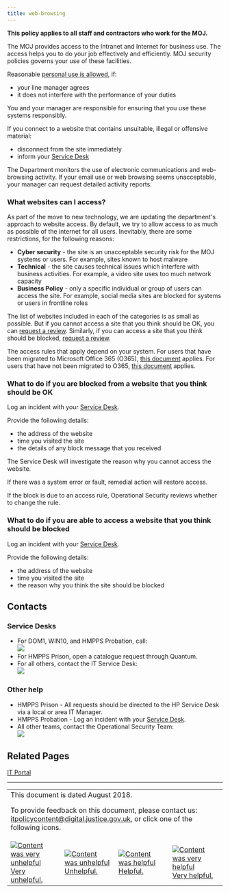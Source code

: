 ```yaml
---
title: web-browsing
---
```


<b>This policy applies to all staff and contractors who work for the MOJ.</b>

The MOJ provides access to the Intranet and Internet for business use. The access helps you to do your job effectively and efficiently. MOJ security policies governs your use of these facilities.

Reasonable [personal use is allowed](https://intranet.justice.gov.uk/guidance/security/it-computer-security/ict-security-policy-framework/it-acceptable-use-policy/), if:

- your line manager agrees
- it does not interfere with the performance of your duties

You and your manager are responsible for ensuring that you use these systems responsibly.

If you connect to a website that contains unsuitable, illegal or offensive material:

- disconnect from the site immediately
- inform your [Service Desk](#service-desks)

The Department monitors the use of electronic communications and web-browsing activity. If your email use or web browsing seems unacceptable, your manager can request detailed activity reports.

### What websites can I access?

As part of the move to new technology, we are updating the department's approach to website access. By default, we try to allow access to as much as possible of the internet for all users. Inevitably, there are some restrictions, for the following reasons:

- **Cyber security** - the site is an unacceptable security risk for the MOJ systems or users. For example, sites known to host malware
- **Technical** - the site causes technical issues which interfere with business activities. For example, a video site uses too much network capacity
- **Business Policy** - only a specific individual or group of users can access the site. For example, social media sites are blocked for systems or users in frontline roles

The list of websites included in each of the categories is as small as possible. But if you cannot access a site that you think should be OK, you can [request a review](#what-to-do-if-you-are-blocked-from-a-website-that-you-think-should-be-ok). Similarly, if you can access a site that you think should be blocked, [request a review](what-to-do-if-you-are-able-to-access-a-website-that-you-think-should-be-blocked).

The access rules that apply depend on your system. For users that have been migrated to Microsoft Office 365 (O365), [this document](https://intranet.justice.gov.uk/guidance/security/it-computer-security/web-browsing-security-policy-profiles/) applies. For users that have not been migrated to O365, [this document](https://intranet.justice.gov.uk/guidance/security/it-computer-security/web-browsing-security-policy-profiles/) applies.

<!--
The categories are based on the [`Forcepoint` definitions](https://www.forcepoint.com/master-database-url-categories).
-->

<a id="what-to-do-if-you-are-blocked-from-a-website-that-you-think-should-be-ok"></a>

### What to do if you are blocked from a website that you think should be OK

Log an incident with your [Service Desk](#service-desks).

Provide the following details:

- the address of the website
- time you visited the site
- the details of any block message that you received

The Service Desk will investigate the reason why you cannot access the website.

If there was a system error or fault, remedial action will restore access.

If the block is due to an access rule, Operational Security reviews whether to change the rule.

<a id="what-to-do-if-you-are-able-to-access-a-website-that-you-think-should-be-blocked"></a>

### What to do if you are able to access a website that you think should be blocked

Log an incident with your [Service Desk](#service-desks).

Provide the following details:

- the address of the website
- time you visited the site
- the reason why you think the site should be blocked

## Contacts

<a id="service-desks"></a>

### Service Desks

<ul>
<li>For DOM1, WIN10, and HMPPS Probation, call:<br/><img src="https://intranet.justice.gov.uk/app/uploads/2017/12/74015bc20bb1c38fb4249c4ef6d3cfed.gif">&nbsp;</li>
<li>For HMPPS Prison, open a catalogue request through Quantum.</li>
<li>For all others, contact the IT Service Desk:<br/><img src="https://intranet.justice.gov.uk/app/uploads/2017/12/e6404c31d65821489a775401ce4b941d.gif">&nbsp;</li>
</ul>

### Other help

<ul>
<li>HMPPS Prison - All requests should be directed to the HP Service Desk via a local or area IT Manager.</li>
<li>HMPPS Probation - Log an incident with your <a href="#service-desks">Service Desk</a>.</li>
<li>All other teams, contact the Operational Security Team:<br/><img src="https://intranet.justice.gov.uk/app/uploads/2017/12/c44e91c8a5d308c4953ef918b987f543.gif">&nbsp;</li>
</ul>

## Related Pages

[IT Portal](https://intranet.justice.gov.uk/guidance-and-support/it-services/it-portal/)

---

<table>
<tr><td colspan='4'>This document is dated August 2018.
<p>
To provide feedback on this document, please contact us: <a href="mailto:itpolicycontent+web-browsing@digital.justice.gov.uk?subject=web-browsing">itpolicycontent@digital.justice.gov.uk</a>, or click one of the following icons.</p></td></tr>
<tr>
<td width='25%'><a href="mailto:itpolicycontent+web-browsing-2@digital.justice.gov.uk?subject=web-browsing-2"><img src="https://intranet.justice.gov.uk/app/uploads/2018/04/DoubleCross.gif" alt="Content was very unhelpful">Very unhelpful.</a></td>
<td width='25%'><a href="mailto:itpolicycontent+web-browsing-1@digital.justice.gov.uk?subject=web-browsing-1"><img src="https://intranet.justice.gov.uk/app/uploads/2018/04/Cross.gif" alt="Content was unhelpful">Unhelpful.</a></td>
<td width='25%'><a href="mailto:itpolicycontent+web-browsing+1@digital.justice.gov.uk?subject=web-browsing+1"><img src="https://intranet.justice.gov.uk/app/uploads/2018/04/Tick.gif" alt="Content was helpful">Helpful.</a></td>
<td width='25%'><a href="mailto:itpolicycontent+web-browsing+2@digital.justice.gov.uk?subject=web-browsing+2"><img src="https://intranet.justice.gov.uk/app/uploads/2018/04/DoubleTick.gif" alt="Content was very helpful">Very helpful.</a></td>
</table>
